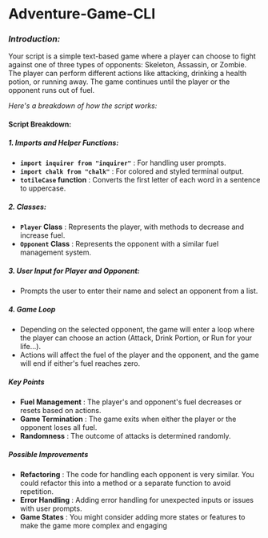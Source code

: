 # Adventure-Game-CLI

### ***Introduction:***

Your script is a simple text-based game where a player can choose to fight against one of three types of opponents: Skeleton, Assassin, or Zombie. The player can perform different actions like attacking, drinking a health potion, or running away. The game continues until the player or the opponent runs out of fuel.

*Here's a breakdown of how the script works:*

#### **Script Breakdown:**

##### ***1. Imports and Helper Functions:***

* **`import inquirer from "inquirer"`** : For handling user prompts.
* **`import chalk from "chalk"`** : For colored and styled terminal output.
* **`totileCase` function** : Converts the first letter of each word in a sentence to uppercase.

##### 2. Classes:

* **`Player` Class** : Represents the player, with methods to decrease and increase fuel.
* **`Opponent` Class** : Represents the opponent with a similar fuel management system.

##### 3. User Input for Player and Opponent:

* Prompts the user to enter their name and select an opponent from a list.


##### **4. Game Loop**

* Depending on the selected opponent, the game will enter a loop where the player can choose an action (Attack, Drink Portion, or Run for your life...).
* Actions will affect the fuel of the player and the opponent, and the game will end if either's fuel reaches zero.


##### Key Points

* **Fuel Management** : The player's and opponent's fuel decreases or resets based on actions.
* **Game Termination** : The game exits when either the player or the opponent loses all fuel.
* **Randomness** : The outcome of attacks is determined randomly.

##### Possible Improvements

* **Refactoring** : The code for handling each opponent is very similar. You could refactor this into a method or a separate function to avoid repetition.
* **Error Handling** : Adding error handling for unexpected inputs or issues with user prompts.
* **Game States** : You might consider adding more states or features to make the game more complex and engaging

